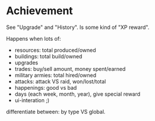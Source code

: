 
# Achievement

See "Upgrade" and "History". Is some kind of "XP reward".

Happens when lots of:

* resources: total produced/owned
* buildings: total build/owned
* upgrades
* trades: buy/sell amount, money spent/earned
* military armies: total hired/owned
* attacks: attack VS raid, won/lost/total
* happenings: good vs bad
* days (each week, month, year), give special reward
* ui-interation ;)

differentiate between: by type VS global.
